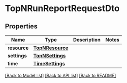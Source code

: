 # TopNRunReportRequestDto

## Properties
Name | Type | Description | Notes
------------ | ------------- | ------------- | -------------
**resource** | [**TopNResource**](TopNResource.md) |  | 
**settings** | [**TopNSettings**](TopNSettings.md) |  | 
**time** | [**TimeSettings**](TimeSettings.md) |  | 

[[Back to Model list]](../README.md#documentation-for-models) [[Back to API list]](../README.md#documentation-for-api-endpoints) [[Back to README]](../README.md)

